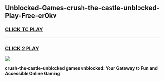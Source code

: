 
## Unblocked-Games-crush-the-castle-unblocked-Play-Free-er0kv
<h3>
<a href="https://premium76.site?title=crush-the-castle-unblocked&ref=20M">CLICK TO PLAY</a></h3>
<hr>

<h3>
<a href="https://premium76.site?title=crush-the-castle-unblocked&ref=20M">CLICK 2 PLAY</a>
  
</h3>

<a href="https://premium76.site?title=crush-the-castle-unblocked&ref=19M"><img src="https://clearcache.store/games.png"></a>


**crush-the-castle-unblocked games unblocked: Your Gateway to Fun and Accessible Online Gaming**

